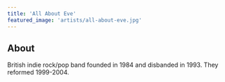 ```yaml
---
title: 'All About Eve'
featured_image: 'artists/all-about-eve.jpg'
---
```


## About

British indie rock/pop band founded in 1984 and disbanded in 1993. They reformed 1999-2004.
